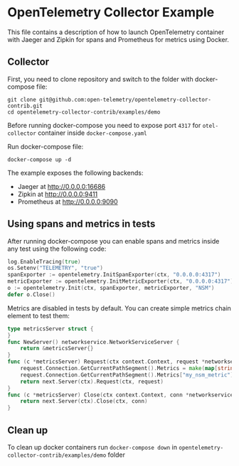 # OpenTelemetry Collector Example

This file contains a description of how to launch OpenTelemetry container with Jaeger and Zipkin for spans and Prometheus for metrics using Docker.


## Collector
First, you need to clone repository and switch to the folder with docker-compose file:
```shell
git clone git@github.com:open-telemetry/opentelemetry-collector-contrib.git
cd opentelemetry-collector-contrib/examples/demo
```
Before running docker-compose you need to expose port `4317` for `otel-collector` container inside `docker-compose.yaml`

Run docker-compose file:
```shell
docker-compose up -d
```

The example exposes the following backends:

- Jaeger at http://0.0.0.0:16686
- Zipkin at http://0.0.0.0:9411
- Prometheus at http://0.0.0.0:9090

## Using spans and metrics in tests
After running docker-compose you can enable spans and metrics inside any test using the following code:
```Go
log.EnableTracing(true)
os.Setenv("TELEMETRY", "true")
spanExporter := opentelemetry.InitSpanExporter(ctx, "0.0.0.0:4317")
metricExporter := opentelemetry.InitMetricExporter(ctx, "0.0.0.0:4317")
o := opentelemetry.Init(ctx, spanExporter, metricExporter, "NSM")
defer o.Close()
```

Metrics are disabled in tests by default. You can create simple metrics chain element to test them:
```Go
type metricsServer struct {
}
func NewServer() networkservice.NetworkServiceServer {
	return &metricsServer{}
}
func (c *metricsServer) Request(ctx context.Context, request *networkservice.NetworkServiceRequest) (*networkservice.Connection, error) {
	request.Connection.GetCurrentPathSegment().Metrics = make(map[string]string)
	request.Connection.GetCurrentPathSegment().Metrics["my_nsm_metric"] = "10000"
	return next.Server(ctx).Request(ctx, request)
}
func (c *metricsServer) Close(ctx context.Context, conn *networkservice.Connection) (*empty.Empty, error) {
	return next.Server(ctx).Close(ctx, conn)
}
```

## Clean up
To clean up docker containers run `docker-compose down` in `opentelemetry-collector-contrib/examples/demo` folder